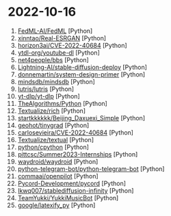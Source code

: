 # 2022-10-16

1. [FedML-AI/FedML](https://github.com/FedML-AI/FedML "FedML - The federated learning and analytics library enabling secure and collaborative machine learning on decentralized data anywhere at any scale. Supporting large-scale cross-silo federated learning, cross-device federated learning on smartphones/IoTs, and research simulation. MLOps and App Marketplace are also enabled (https://open.fedml.ai).") [Python]
2. [xinntao/Real-ESRGAN](https://github.com/xinntao/Real-ESRGAN "Real-ESRGAN aims at developing Practical Algorithms for General Image/Video Restoration.") [Python]
3. [horizon3ai/CVE-2022-40684](https://github.com/horizon3ai/CVE-2022-40684 "A proof of concept exploit for CVE-2022-40684 affecting Fortinet FortiOS, FortiProxy, and FortiSwitchManager") [Python]
4. [ytdl-org/youtube-dl](https://github.com/ytdl-org/youtube-dl "Command-line program to download videos from YouTube.com and other video sites") [Python]
5. [net4people/bbs](https://github.com/net4people/bbs "Forum for discussing Internet censorship circumvention") [Python]
6. [Lightning-AI/stable-diffusion-deploy](https://github.com/Lightning-AI/stable-diffusion-deploy "Learn to serve Stable Diffusion models on cloud infrastructure at scale. This Lightning App shows load-balancing, orchestrating, pre-provisioning, dynamic batching, GPU-inference, micro-services working together via the Lightning Apps framework.") [Python]
7. [donnemartin/system-design-primer](https://github.com/donnemartin/system-design-primer "Learn how to design large-scale systems. Prep for the system design interview. Includes Anki flashcards.") [Python]
8. [mindsdb/mindsdb](https://github.com/mindsdb/mindsdb "In-Database Machine Learning") [Python]
9. [lutris/lutris](https://github.com/lutris/lutris "Lutris desktop client in Python / PyGObject") [Python]
10. [yt-dlp/yt-dlp](https://github.com/yt-dlp/yt-dlp "A youtube-dl fork with additional features and fixes") [Python]
11. [TheAlgorithms/Python](https://github.com/TheAlgorithms/Python "All Algorithms implemented in Python") [Python]
12. [Textualize/rich](https://github.com/Textualize/rich "Rich is a Python library for rich text and beautiful formatting in the terminal.") [Python]
13. [startkkkkkk/Beijing_Daxuexi_Simple](https://github.com/startkkkkkk/Beijing_Daxuexi_Simple "北京 青年大学习 使用Github Actions自动完成") [Python]
14. [geohot/tinygrad](https://github.com/geohot/tinygrad "You like pytorch? You like micrograd? You love tinygrad! ❤️") [Python]
15. [carlosevieira/CVE-2022-40684](https://github.com/carlosevieira/CVE-2022-40684 "PoC for CVE-2022-40684 - Authentication bypass lead to Full device takeover (Read-only)") [Python]
16. [Textualize/textual](https://github.com/Textualize/textual "Textual is a TUI (Text User Interface) framework for Python inspired by modern web development.") [Python]
17. [python/cpython](https://github.com/python/cpython "The Python programming language") [Python]
18. [pittcsc/Summer2023-Internships](https://github.com/pittcsc/Summer2023-Internships "Collection of Summer 2023 tech internships!") [Python]
19. [waydroid/waydroid](https://github.com/waydroid/waydroid "Waydroid uses a container-based approach to boot a full Android system on a regular GNU/Linux system like Ubuntu.") [Python]
20. [python-telegram-bot/python-telegram-bot](https://github.com/python-telegram-bot/python-telegram-bot "We have made you a wrapper you can't refuse") [Python]
21. [commaai/openpilot](https://github.com/commaai/openpilot "openpilot is an open source driver assistance system. openpilot performs the functions of Automated Lane Centering and Adaptive Cruise Control for over 200 supported car makes and models.") [Python]
22. [Pycord-Development/pycord](https://github.com/Pycord-Development/pycord "Pycord, a maintained fork of discord.py, is a python wrapper for the Discord API") [Python]
23. [lkwq007/stablediffusion-infinity](https://github.com/lkwq007/stablediffusion-infinity "Outpainting with Stable Diffusion on an infinite canvas") [Python]
24. [TeamYukki/YukkiMusicBot](https://github.com/TeamYukki/YukkiMusicBot "Telegram Group Calls Streaming bot with some useful features, written in Python with Pyrogram and Py-Tgcalls. Supporting platforms like Youtube, Spotify, Resso, AppleMusic, Soundcloud and M3u8 Links.") [Python]
25. [google/latexify_py](https://github.com/google/latexify_py "Generates LaTeX math description from Python functions.") [Python]
